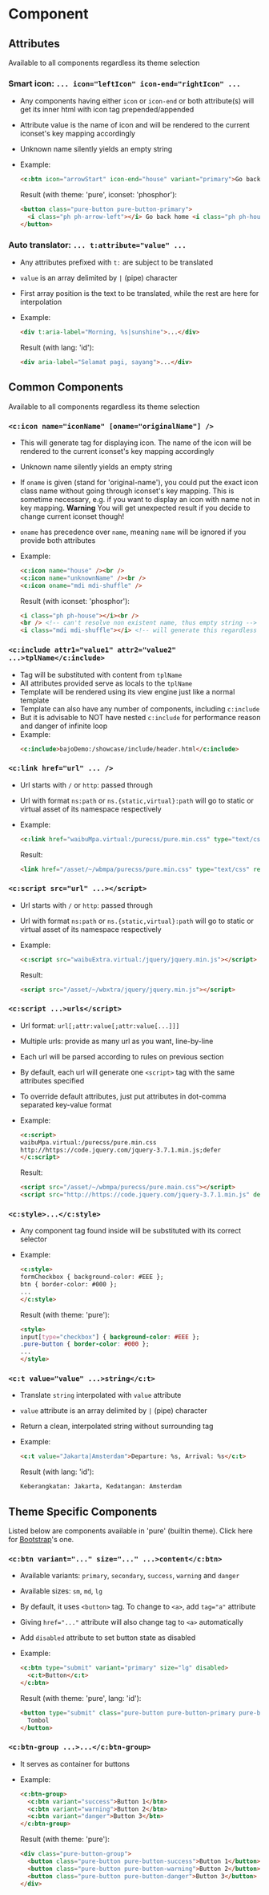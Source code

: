 # Component

## Attributes

Available to all components regardless its theme selection

### Smart icon: ```... icon="leftIcon" icon-end="rightIcon" ...```

- Any components having either ```icon``` or ```icon-end``` or both attribute(s) will get its inner html with icon tag prepended/appended
- Attribute value is the name of icon and will be rendered to the current iconset's key mapping accordingly
- Unknown name silently yields an empty string
- Example:
  ```html
  <c:btn icon="arrowStart" icon-end="house" variant="primary">Go back home</c:btn>
  ```

  Result (with theme: 'pure', iconset: 'phosphor'):
  ```html
  <button class="pure-button pure-button-primary">
    <i class="ph ph-arrow-left"></i> Go back home <i class="ph ph-house"></i>
  </button>
  ```

### Auto translator: ```... t:attribute="value" ...```

- Any attributes prefixed with ```t:``` are subject to be translated
- ```value``` is an array delimited by ```|``` (pipe) character
- First array position is the text to be translated, while the rest are here for interpolation
- Example:
  ```html
  <div t:aria-label="Morning, %s|sunshine">...</div>
  ```

  Result (with lang: 'id'):
  ```html
  <div aria-label="Selamat pagi, sayang">...</div>
  ```

## Common Components

Available to all components regardless its theme selection

### ```<c:icon name="iconName" [oname="originalName"] />```

- This will generate tag for displaying icon. The name of the icon will be rendered to the current iconset's key mapping accordingly
- Unknown name silently yields an empty string
- If ```oname``` is given (stand for 'original-name'), you could put the exact icon class name without going through iconset's key mapping. This is sometime necessary, e.g. if you want to display an icon with name not in key mapping. **Warning** You will get unexpected result if you decide to change current iconset though!
- ```oname``` has precedence over ```name```, meaning ```name``` will be ignored if you provide both attributes
- Example:
  ```html
  <c:icon name="house" /><br />
  <c:icon name="unknownName" /><br />
  <c:icon oname="mdi mdi-shuffle" />
  ```

  Result (with iconset: 'phosphor'):
  ```html
  <i class="ph ph-house"></i><br />
  <br /> <!-- can't resolve non existent name, thus empty string -->
  <i class="mdi mdi-shuffle"></i> <!-- will generate this regardless selected iconset -->
  ```

### ```<c:include attr1="value1" attr2="value2" ...>tplName</c:include>```

- Tag will be substituted with content from ```tplName```
- All attributes provided serve as locals to the ```tplName```
- Template will be rendered using its view engine just like a normal template
- Template can also have any number of components, including ```c:include```
- But it is advisable to NOT have nested ```c:include``` for performance reason and danger of infinite loop
- Example:
  ```html
  <c:include>bajoDemo:/showcase/include/header.html</c:include>
  ```

### ```<c:link href="url" ... />```

- Url starts with ```/``` or ```http```: passed through
- Url with format ```ns:path``` or ```ns.{static,virtual}:path``` will go to static or virtual asset of its namespace respectively
- Example:
  ```html
  <c:link href="waibuMpa.virtual:/purecss/pure.min.css" type="text/css" rel="stylesheet" />
  ```

  Result:
  ```html
  <link href="/asset/~/wbmpa/purecss/pure.min.css" type="text/css" rel="stylesheet" />
  ```

### ```<c:script src="url" ...></script>```

- Url starts with ```/``` or ```http```: passed through
- Url with format ```ns:path``` or ```ns.{static,virtual}:path``` will go to static or virtual asset of its namespace respectively
- Example:
  ```html
  <c:script src="waibuExtra.virtual:/jquery/jquery.min.js"></script>
  ```

  Result:
  ```html
  <script src="/asset/~/wbxtra/jquery/jquery.min.js"></script>
  ```

### ```<c:script ...>urls</script>```

- Url format: ```url[;attr:value[;attr:value[...]]]```
- Multiple urls: provide as many url as you want, line-by-line
- Each url will be parsed according to rules on previous section
- By default, each url will generate one ```<script>``` tag with the same attributes specified
- To override default attributes, just put attributes in dot-comma separated key-value format
- Example:
  ```html
  <c:script>
  waibuMpa.virtual:/purecss/pure.min.css
  http://https://code.jquery.com/jquery-3.7.1.min.js;defer
  </c:script>
  ```

  Result:
  ```html
  <script src="/asset/~/wbmpa/purecss/pure.main.css"></script>
  <script src="http://https://code.jquery.com/jquery-3.7.1.min.js" defer></script>
  ```

### ```<c:style>...</c:style>```

- Any component tag found inside will be substituted with its correct selector
- Example:
  ```html
  <c:style>
  formCheckbox { background-color: #EEE };
  btn { border-color: #000 };
  ...
  </c:style>
  ```

  Result (with theme: 'pure'):
  ```html
  <style>
  input[type="checkbox"] { background-color: #EEE };
  .pure-button { border-color: #000 };
  ...
  </style>
  ```

### ```<c:t value="value" ...>string</c:t>```

- Translate ```string``` interpolated with ```value``` attribute
- ```value``` attribute is an array delimited by ```|``` (pipe) character
- Return a clean, interpolated string without surrounding tag
- Example:
  ```html
  <c:t value="Jakarta|Amsterdam">Departure: %s, Arrival: %s</c:t>
  ```

  Result (with lang: 'id'):
  ```html
  Keberangkatan: Jakarta, Kedatangan: Amsterdam
  ```

## Theme Specific Components

Listed below are components available in 'pure' (builtin theme). Click here for [Bootstrap](https://github.com/ardhi/waibu-bootstrap/blob/main/docs/component.md)'s one.

### ```<c:btn variant="..." size="..." ...>content</c:btn>```

- Available variants: ```primary```, ```secondary```, ```success```, ```warning``` and ```danger```
- Available sizes: ```sm```, ```md```, ```lg```
- By default, it uses ```<button>``` tag. To change to ```<a>```, add ```tag="a"``` attribute
- Giving ```href="..."``` attribute will also change tag to ```<a>``` automatically
- Add ```disabled``` attribute to set button state as disabled
- Example:
  ```html
  <c:btn type="submit" variant="primary" size="lg" disabled>
    <c:t>Button</c:t>
  </c:btn>
  ```

  Result (with theme: 'pure', lang: 'id'):
  ```html
  <button type="submit" class="pure-button pure-button-primary pure-button-lg" disabled>
    Tombol
  </button>
  ```

### ```<c:btn-group ...>...</c:btn-group>```

  - It serves as container for buttons
  - Example:
    ```html
    <c:btn-group>
      <c:btn variant="success">Button 1</btn>
      <c:btn variant="warning">Button 2</btn>
      <c:btn variant="danger">Button 3</btn>
    </c:btn-group>
    ```

    Result (with theme: 'pure'):
    ```html
    <div class="pure-button-group">
      <button class="pure-button pure-button-success">Button 1</button>
      <button class="pure-button pure-button-warning">Button 2</button>
      <button class="pure-button pure-button-danger">Button 3</button>
    </div>
    ```